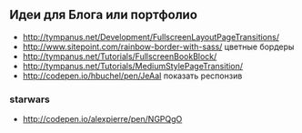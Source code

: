 Идеи для Блога или портфолио
----------------------------

+ http://tympanus.net/Development/FullscreenLayoutPageTransitions/
+ http://www.sitepoint.com/rainbow-border-with-sass/ цветные бордеры
+ http://tympanus.net/Tutorials/FullscreenBookBlock/ 
+ http://tympanus.net/Tutorials/MediumStylePageTransition/ 
+ http://codepen.io/hbuchel/pen/JeAaI показать респонзив

### starwars
+ http://codepen.io/alexpierre/pen/NGPQgO
